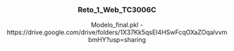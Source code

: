 <div id="top"></div>
<div align="center">
  <h3 align="center">Reto_1_Web_TC3006C</h3>
   <p align="center">
  Modelo_final.pkl - https://drive.google.com/drive/folders/1X37Kk5qsEI4HSwFcqOXaZOqalvvmbmHY?usp=sharing
   </p>
</div>

